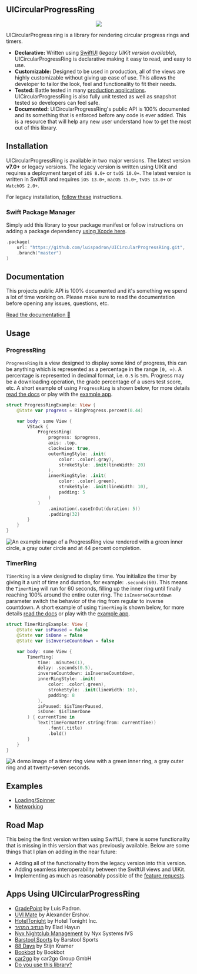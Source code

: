 ## UICircularProgressRing

<p align="center">
<img src="./.github/demo.gif"/>
</p>

UICircularProgress ring is a library for rendering circular progress rings and timers.

- **Declarative:** Written using [SwiftUI](https://developer.apple.com/xcode/swiftui/) (*legacy UIKit version available*), UICircularProgressRing is declarative making it easy to read, and easy to use.
- **Customizable:** Designed to be used in production, all of the views are highly customizable without giving up ease of use. This allows the developer to tailor the look, feel and functionality to fit their needs.
- **Tested:** Battle tested in many [production applications](#apps-using-uicircularprogressring). UICircularProgressRing is also fully unit tested as well as snapshot tested so developers can feel safe.
- **Documented:** UICircularProgressRing's public API is 100% documented and its something that is enforced before any code is ever added. This is a resource that will help any new user understand how to get the most out of this library.

## Installation

UICircularProgressRing is available in two major versions. The latest version **v7.0+** or legacy versions. The legacy version is written using UIKit and requires a deployment target of `iOS 8.0+` or `tvOS 10.0+`. The latest version is written in SwiftUI and requires `iOS 13.0+`, `macOS 15.0+`, `tvOS 13.0+` or `WatchOS 2.0+`.

For legacy installation, [follow these](./LegacyREADME.md) instructions.

### Swift Package Manager

Simply add this library to your package manifest or follow instructions on adding a package dependency [using Xcode here](https://developer.apple.com/documentation/xcode/adding_package_dependencies_to_your_app).

```swift
.package(
    url: "https://github.com/luispadron/UICircularProgressRing.git",
    .branch("master")
)
```

## Documentation

This projects public API is 100% documented and it's something we spend a lot of time working on. Please make sure to read the documentation before opening any issues, questions, etc.

[Read the documentation 📖](https://htmlpreview.github.io/?https://github.com/luispadron/UICircularProgressRing/blob/master/docs/index.html)

## Usage

### ProgressRing

`ProgressRing` is a view designed to display some kind of progress, this can be anything which is represented as a percentage in the range `[0, ∞)`. A percentage is represented in decimal format, i.e. `0.5` is `50%`. Progress may be a downloading operation, the grade percentage of a users test score, etc. A short example of using `ProgressRing` is shown below, for more details [read the docs](#documentation) or play with the [example app](/Example/).

```swift
struct ProgressRingExample: View {
    @State var progress = RingProgress.percent(0.44)

    var body: some View {
        VStack {
            ProgressRing(
                progress: $progress,
                axis: .top,
                clockwise: true,
                outerRingStyle: .init(
                    color: .color(.gray),
                    strokeStyle: .init(lineWidth: 20)
                ),
                innerRingStyle: .init(
                    color: .color(.green),
                    strokeStyle: .init(lineWidth: 10),
                    padding: 5
                )
            )
                .animation(.easeInOut(duration: 5))
                .padding(32)
        }
    }
}
```

![An example image of a ProgressRing view rendered with a green inner circle, a gray outer circle and at 44 percent completion.](./.github/progress-ring-demo.png)

### TimerRing

`TimerRing` is a view designed to display time. You initialize the timer by giving it a unit of time and duration, for example: `.seconds(60)`. This means the `TimerRing` will run for 60 seconds, filling up the inner ring until finally reaching 100% around the entire outer ring.
The `isInverseCountdown` parameter switch the behavior of the ring from regular to inverse countdown.
A short example of using `TimerRing` is shown below, for more details [read the docs](#documentation) or play with the [example app](/Example/).

```swift
struct TimerRingExample: View {
    @State var isPaused = false
    @State var isDone = false
    @State var isInverseCountdown = false

    var body: some View {
        TimerRing(
            time: .minutes(1),
            delay: .seconds(0.5),
            inverseCountdown: isInverseCountdown,
            innerRingStyle: .init(
                color: .color(.green),
                strokeStyle: .init(lineWidth: 16),
                padding: 8
            ),
            isPaused: $isTimerPaused,
            isDone: $isTimerDone
        ) { currentTime in
            Text(timeFormatter.string(from: currentTime))
                .font(.title)
                .bold()
        }
    }
}
```

![A demo image of a timer ring view with a green inner ring, a gray outer ring and at twenty-seven seconds.](./.github/timer-ring-demo.png)

## Examples

- [Loading/Spinner](./Example/UICircularProgressRingExample/Examples/IndeterminateExample.swift)
- [Networking](./Example/UICircularProgressRingExample/Examples/NetworkingProgressExample.swift)

## Road Map

This being the first version written using SwiftUI, there is some functionality that is missing in this version that was previously available. Below are some things that I plan on adding in the near future:

- Adding all of the functionality from the legacy version into this version.
- Adding seamless interoperability between the SwiftUI views and UIKit.
- Implementing as much as reasonably possible of the [feature requests](https://github.com/luispadron/UICircularProgressRing/labels/feature%20request).

## Apps Using UICircularProgressRing

- [GradePoint](http://gradepoint.luispadron.com) by Luis Padron.
- [UVI Mate](https://itunes.apple.com/us/app/uvi-mate-global-uv-indethex-now/id1207745216?mt=8) by Alexander Ershov.
- [HotelTonight](https://itunes.apple.com/app/id407690035?mt=8) by Hotel Tonight Inc.
- [הנתיב המהיר](https://itunes.apple.com/us/app/הנתיב-המהיר/id1320456872?mt=8) by Elad Hayun
- [Nyx Nightclub Management](https://itunes.apple.com/dk/app/nyx-nightclub-management-ipad/id954874082?mt=8) by Nyx Systems IVS
- [Barstool Sports](https://itunes.apple.com/us/app/barstool-sports/id456805313) by Barstool Sports
- [88 Days](http://88-days.com) by Stijn Kramer
- [Bookbot](https://www.bookbotkids.com) by Bookbot
- [car2go](https://apps.apple.com/us/app/car2go/id514921710) by car2go Group GmbH
- [Do you use this library?](https://github.com/luispadron/UICircularProgressRing/issues/54)
